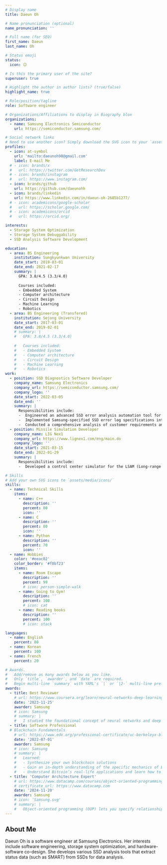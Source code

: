 ```yaml
---
# Display name
title: Daeun Oh

# Name pronunciation (optional)
name_pronunciation: ''

# Full name (for SEO)
first_name: Daeun
last_name: Oh

# Status emoji
status:
  icon: 😉

# Is this the primary user of the site?
superuser: true

# Highlight the author in author lists? (true/false)
highlight_name: true

# Role/position/tagline
role: Software engineer

# Organizations/Affiliations to display in Biography blox
organizations:
  - name: Samsung Electronics Semiconductor
    url: https://semiconductor.samsung.com/

# Social network links
# Need to use another icon? Simply download the SVG icon to your `assets/media/icons/` folder.
profiles:
  - icon: at-symbol
    url: 'mailto:daeunoh98@gmail.com'
    label: E-mail Me
  # - icon: brands/x
  #   url: https://twitter.com/GetResearchDev
  # - icon: brands/instagram
  #   url: https://www.instagram.com/
  - icon: brands/github
    url: https://github.com/daeunohh
  - icon: brands/linkedin
    url: https://www.linkedin.com/in/daeun-oh-2685b1277/
  # - icon: academicons/google-scholar
  #   url: https://scholar.google.com/
  # - icon: academicons/orcid
  #   url: https://orcid.org/

interests:
  - Storage System Optimization
  - Storage System Debuggability 
  - SSD Analysis Software Development

education:
  - area: BS Engineering
    institution: Sungkyunkwan University
    date_start: 2019-03-01
    date_end: 2021-02-17
    summary: |
      GPA: 3.8/4.5 (3.3/4.0)
      
      Courses included:
      - Embedded System
      - Computer architecture
      - Circuit Design
      - Machine Learning
      - Robotics
  - area: BS Engineering (Transfered)
    institution: Sejong University
    date_start: 2017-03-01
    date_end: 2019-02-01
    # summary: |
    #   GPA: 3.8/4.5 (3.3/4.0)
      
    #   Courses included:
    #   - Embedded System
    #   - Computer architecture
    #   - Circuit Design
    #   - Machine Learning
    #   - Robotics
work:  
  - position: SSD Diagnostics Software Developer 
    company_name: Samsung Electronics
    company_url: https://semiconductor.samsung.com/
    company_logo: ''
    date_start: 2022-03-05
    date_end: ''
    summary: |
      Responsibilities include:
      -  Engineered an advanced SSD error analysis automation tool for data center SSDs, significantly improving reliability and maintenance processes.
      -  Implemented Samsung-specified SSD error log specifications into code, achieving precise and efficient error detection.
      -  Conducted a comprehensive analysis of customer requirements and integrated their needs into the software design, delivering customized solutions.
  - position: Missile Simulation Developer
    company_name: LIG Nex1
    company_url: https://www.lignex1.com/eng/main.do
    company_logo: ''
    date_start: 2021-03-15
    date_end: 2022-01-29
    summary: |
      Responsibilities include:
      -  Developed a control center simulator for the LSAM (Long-range Surface-to-Air Missile) missile system.

# Skills
# Add your own SVG icons to `assets/media/icons/`
skills:
  - name: Technical Skills
    items:
      - name: C++
        description: ''
        percent: 80
        icon: ''
      - name: C
        description: ''
        percent: 80
        icon: ''
      - name: Python
        description: ''
        percent: 70
        icon: ''
  - name: Hobbies
    color: '#eeac02'
    color_border: '#f0bf23'
    items:
      - name: Room Escape
        description: ''
        percent: 99
        # icon: person-simple-walk
      - name: Going to Gym!
        description: ''
        percent: 100
        # icon: cat
      - name: Reading books
        description: ''
        percent: 100
        # icon: stack

languages:
  - name: English
    percent: 80
  - name: Korean
    percent: 100
  - name: French
    percent: 20

# Awards.
#   Add/remove as many awards below as you like.
#   Only `title`, `awarder`, and `date` are required.
#   Begin multi-line `summary` with YAML's `|` or `|2-` multi-line prefix and indent 2 spaces below.
awards:
  - title: Best Reviewer  
    # url: https://www.coursera.org/learn/neural-networks-deep-learning
    date: '2023-11-25'
    awarder: Samsung
    # icon: Samsung
    # summary: |
    #   I studied the foundational concept of neural networks and deep learning. By the end, I was familiar with the significant technological trends driving the rise of deep learning; build, train, and apply fully connected deep neural networks; implement efficient (vectorized) neural networks; identify key parameters in a neural network’s architecture; and apply deep learning to your own applications.
  - title: Software Professional 
  # Blockchain Fundamentals
    # url: https://www.edx.org/professional-certificate/uc-berkeleyx-blockchain-fundamentals
    date: '2022-07-01'
    awarder: Samsung
    # icon: Samsung
    # summary: |
    #   Learned:
    #   - Synthesize your own blockchain solutions
    #   - Gain an in-depth understanding of the specific mechanics of Bitcoin
    #   - Understand Bitcoin’s real-life applications and learn how to attack and destroy Bitcoin, Ethereum, smart contracts and Dapps, and alternatives to Bitcoin’s Proof-of-Work consensus algorithm
  - title: 'Computer Architecture Expert'
    # url: https://www.datacamp.com/courses/object-oriented-programming-with-s3-and-r6-in-r
    # certificate_url: https://www.datacamp.com
    date: '2024-11-20'
    awarder: Samsung
    # icon: 'Samsung.svg'
    # summary: |
    #   Object-oriented programming (OOP) lets you specify relationships between functions and the objects that they can act on, helping you manage complexity in your code. This is an intermediate level course, providing an introduction to OOP, using the S3 and R6 systems. S3 is a great day-to-day R programming tool that simplifies some of the functions that you write. R6 is especially useful for industry-specific analyses, working with web APIs, and building GUIs.
---
```


## About Me

Daeun Oh is a software engineer at Samsung Electronics. Her interests include software engineering, storage system optimization, and hardware-software co-design. She develops various SSD analysis tools that extract status data (such as SMART) from SSDs for data analysis.
